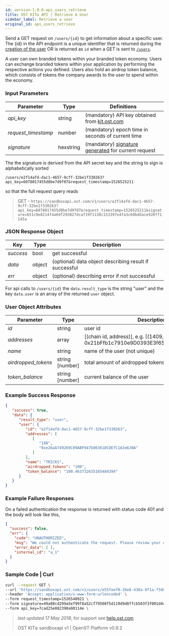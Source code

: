 ```yaml
---
id: version-1.0.0-api_users_retrieve
title: OST KIT⍺ API | Retrieve A User
sidebar_label: Retrieve a user
original_id: api_users_retrieve
---
```


Send a GET request on `/users/{id}` to get information about a specific user. The {id} in the API endpoint is a unique identifier that is returned during the [<u>creation of the user</u>](/docs/api_users_create.html) OR is returned as `id` when a GET is sent to [<u>`/users`</u>](/docs/api_users_list.html). 

A user can own branded tokens within your branded token economy.  Users can exchange branded tokens within your application by performing the respective actions you defined.  Users also hold an airdrop token balance, which consists of tokens the company awards to the user to spend within the economy.

### Input Parameters

| Parameter           | Type       | Definitions  |
|---------------------|-----------|--------|
| _api_key_           | string      | (mandatory) API key obtained from [kit.ost.com](https://kit.ost.com)|
| _request_timestamp_ | number     | (mandatory) epoch time in seconds of current time |
| _signature_         | hexstring  | (mandatory) [<u>signature generated</u>](/docs/api_authentication.html) for current request |


The the signature is derived from the API secret key and the string to sign is alphabetically sorted


`/users/e2f14afd-dac1-4657-9cff-32be1f330263?api_key=6078017455d8be7d9f07&request_timestamp=1526525211`

so that the full request query reads

> GET - `https://sandboxapi.ost.com/v1/users/e2f14afd-dac1-4657-9cff-32be1f330263?api_key=6078017455d8be7d9f07&request_timestamp=1526525211&signature=651c9e8214f4a69f293027dcaf19f1130c153397e4fa3c60bddace920ff1145a`

### JSON Response Object

| Key        | Type   | Description      |
|------------|--------|------------|
| _success_  | bool   | get successful |
| _data_     | object | (optional) data object describing result if successful   |
| _err_      | object | (optional) describing error if not successful |

For api calls to `/users/{id}` the `data.result_type` is the string "user"
and the key `data.user` is an array of the returned `user` object. 

### User Object Attributes

| Parameter | Type   | Description  |
|-----------|--------|--------|
| _id_      | string | user id |
| _addresses_    | array | [(chain id, address)], e.g. [(1409, 0x21bFfb1c7910e9D0393E3f655E921FB47F70ab56)]  |
| _name_    | string | name of the user (not unique)  |
| _airdropped_tokens_ | string [number] | 	total amount of airdropped tokens to the user |
| _token_balance_           | string [number] | current balance of the user |

### Example Success Response
```json
{
   "success": true,
   "data": {
      "result_type": "user",
      "user": {
         "id": "e2f14afd-dac1-4657-9cff-32be1f330263",
         "addresses": [
            [
               "198",
               "0xe26aA749269C09ABF947b86361DCDEfC1A3e620A"
            ]
         ],
         "name": "TRICKS",
         "airdropped_tokens": "100",
         "token_balance": "100.463732635165484394"
      }
   }
}
```

### Example Failure Responses
On a failed authentication the response is returned with status code 401 and the body will look like this,

```json
{
  "success": false,
  "err": {
    "code": "UNAUTHORIZED",
    "msg": "We could not authenticate the request. Please review your credentials and authentication method.",
    "error_data": [ ],
    "internal_id": "a_1"
  }
}
```


### Sample Code | Curl
```bash
curl --request GET \
--url 'https://sandboxapi.ost.com/v1/users/e55feef0-26e6-438a-9f1a-f348ce2e3c44' \
--header 'Accept: application/x-www-form-urlencoded' \
--form request_timestamp=1526548921 \
--form signature=49a08cd299a5ef99f8a52cf79508f5d119d9d8ffcb503f3f001d4c925e086842 \
--form api_key=7cad25e082390a90114e \
```

>_last updated 17 May 2018_; for support see [<u>help.ost.com</u>](https://help.ost.com)
>
> OST KIT⍺ sandboxapi v1 | OpenST Platform v0.9.2
